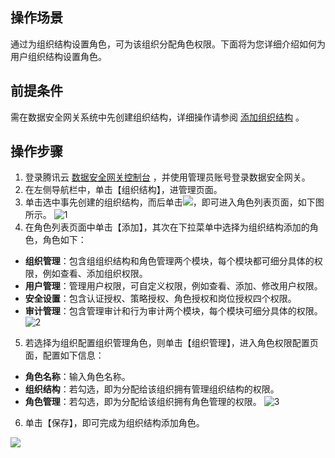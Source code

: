 ## 操作场景
通过为组织结构设置角色，可为该组织分配角色权限。下面将为您详细介绍如何为用户组织结构设置角色。



## 前提条件
需在数据安全网关系统中先创建组织结构，详细操作请参阅 [添加组织结构](https://cloud.tencent.com/document/product/1025/32049) 。


## 操作步骤
1. 登录腾讯云 [数据安全网关控制台](https://console.cloud.tencent.com/cds/dasb) ，并使用管理员账号登录数据安全网关。
2. 在左侧导航栏中，单击【组织结构】，进管理页面。
3. 单击选中事先创建的组织结构，而后单击<img src="https://main.qcloudimg.com/raw/da1f0d913e411ce8d669ddfd15fe9ead.png"  style="margin:0;">，即可进入角色列表页面，如下图所示。
     ![1](https://main.qcloudimg.com/raw/828f0651aedf1bd45633ea10eaaab6f0.png)
4. 在角色列表页面中单击【添加】，其次在下拉菜单中选择为组织结构添加的角色，角色如下： 
 - **组织管理**：包含组组织结构和角色管理两个模块，每个模块都可细分具体的权限，例如查看、添加组织权限。
 - **用户管理**：管理用户权限，可自定义权限，例如查看、添加、修改用户权限。
 - **安全设置**：包含认证授权、策略授权、角色授权和岗位授权四个权限。
 - **审计管理**：包含管理审计和行为审计两个模块，每个模块可细分具体的权限。
![2](https://main.qcloudimg.com/raw/77c0ef80ed0fbb9ea183d9066fc8de28.png)
5. 若选择为组织配置组织管理角色，则单击【组织管理】，进入角色权限配置页面，配置如下信息：
 - **角色名称**：输入角色名称。
 - **组织结构**：若勾选，即为分配给该组织拥有管理组织结构的权限。
 - **角色管理**：若勾选，即为分配给该组织拥有角色管理的权限。
![3](https://main.qcloudimg.com/raw/fa3e4cfa5efcd59063b13bed1db532d3.png)
6. 单击【保存】，即可完成为组织结构添加角色。

<img src="https://main.qcloudimg.com/raw/da1f0d913e411ce8d669ddfd15fe9ead.png"  style="margin:0;">
